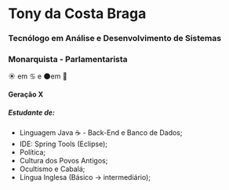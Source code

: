 # Tony da Costa Braga

### Tecnólogo em Análise e Desenvolvimento de Sistemas

### Monarquista - Parlamentarista

:sunny: em :cancer: e :new_moon:em :lion:

#### Geração X

##### Estudante de:

- Linguagem Java :coffee: - Back-End e Banco de Dados;
- IDE: Spring Tools (Eclipse);
- Política;
- Cultura dos Povos Antigos;
- Ocultismo e Cabalá;
- Língua Inglesa (Básico -> intermediário);



 

#####  

